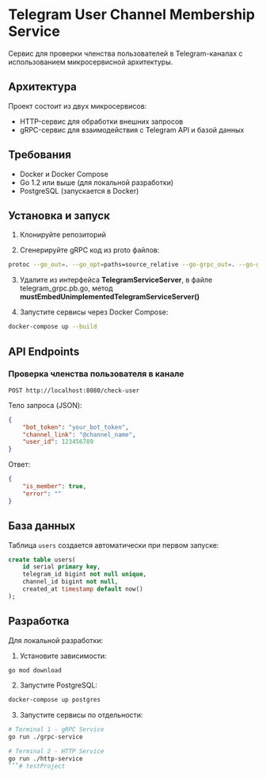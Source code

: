 # Telegram User Channel Membership Service

Сервис для проверки членства пользователей в Telegram-каналах с использованием микросервисной архитектуры.

## Архитектура

Проект состоит из двух микросервисов:
- HTTP-сервис для обработки внешних запросов
- gRPC-сервис для взаимодействия с Telegram API и базой данных

## Требования

- Docker и Docker Compose
- Go 1.2 или выше (для локальной разработки)
- PostgreSQL (запускается в Docker)

## Установка и запуск

1. Клонируйте репозиторий

2. Сгенерируйте gRPC код из proto файлов:
```bash
protoc --go_out=. --go_opt=paths=source_relative --go-grpc_out=. --go-grpc_opt=paths=source_relative api/proto/telegram.proto
```

3. Удалите из интерфейса **TelegramServiceServer**, в файле telegram_grpc.pb.go, метод **mustEmbedUnimplementedTelegramServiceServer()** 

4. Запустите сервисы через Docker Compose:
```bash
docker-compose up --build
```

## API Endpoints

### Проверка членства пользователя в канале

```
POST http://localhost:8080/check-user
```

Тело запроса (JSON):
```json
{
    "bot_token": "your_bot_token",
    "channel_link": "@channel_name",
    "user_id": 123456789
}
```

Ответ:
```json
{
    "is_member": true,
    "error": ""
}
```

## База данных

Таблица `users` создается автоматически при первом запуске:

```sql
create table users(
    id serial primary key,
    telegram_id bigint not null unique,
    channel_id bigint not null,
    created_at timestamp default now()
);
```

## Разработка

Для локальной разработки:

1. Установите зависимости:
```bash
go mod download
```

2. Запустите PostgreSQL:
```bash
docker-compose up postgres
```

3. Запустите сервисы по отдельности:
```bash
# Terminal 1 - gRPC Service
go run ./grpc-service

# Terminal 2 - HTTP Service
go run ./http-service
```#   t e s t P r o j e c t  
 